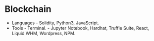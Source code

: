 # Blockchain
- Languages - Solidity, Python3, JavaScript.
- Tools - Terminal. - Jupyter Notebook, Hardhat, Truffle Suite, React, Liquid WHM, Wordpress, NPM.

<!---
ChristianGobin/ChristianGobin is a ✨ special ✨ repository because its `README.md` (this file) appears on your GitHub profile.
You can click the Preview link to take a look at your changes.
--->
